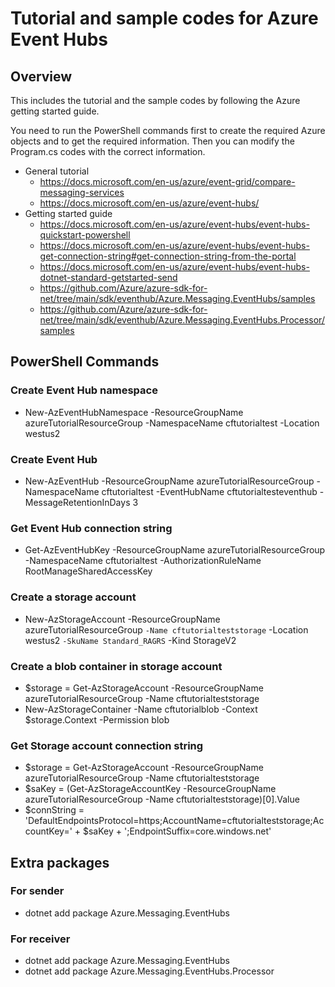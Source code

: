 # Tutorial and sample codes for Azure Event Hubs

## Overview

This includes the tutorial and the sample codes by following the Azure getting started guide.

You need to run the PowerShell commands first to create the required Azure objects and to get the required information.
Then you can modify the Program.cs codes with the correct information.

- General tutorial
   - https://docs.microsoft.com/en-us/azure/event-grid/compare-messaging-services
   - https://docs.microsoft.com/en-us/azure/event-hubs/ 
- Getting started guide
   - https://docs.microsoft.com/en-us/azure/event-hubs/event-hubs-quickstart-powershell
   - https://docs.microsoft.com/en-us/azure/event-hubs/event-hubs-get-connection-string#get-connection-string-from-the-portal 
   - https://docs.microsoft.com/en-us/azure/event-hubs/event-hubs-dotnet-standard-getstarted-send
   - https://github.com/Azure/azure-sdk-for-net/tree/main/sdk/eventhub/Azure.Messaging.EventHubs/samples
   - https://github.com/Azure/azure-sdk-for-net/tree/main/sdk/eventhub/Azure.Messaging.EventHubs.Processor/samples

## PowerShell Commands

### Create Event Hub namespace

- New-AzEventHubNamespace -ResourceGroupName azureTutorialResourceGroup -NamespaceName cftutorialtest -Location westus2

### Create Event Hub

- New-AzEventHub -ResourceGroupName azureTutorialResourceGroup -NamespaceName cftutorialtest -EventHubName cftutorialtesteventhub -MessageRetentionInDays 3

### Get Event Hub connection string

- Get-AzEventHubKey -ResourceGroupName azureTutorialResourceGroup -NamespaceName cftutorialtest -AuthorizationRuleName RootManageSharedAccessKey

### Create a storage account

- New-AzStorageAccount -ResourceGroupName azureTutorialResourceGroup `
  -Name cftutorialteststorage `
  -Location westus2 `
  -SkuName Standard_RAGRS `
  -Kind StorageV2

### Create a blob container in storage account

- $storage = Get-AzStorageAccount -ResourceGroupName azureTutorialResourceGroup -Name cftutorialteststorage
- New-AzStorageContainer -Name cftutorialblob -Context $storage.Context -Permission blob

### Get Storage account connection string

- $storage = Get-AzStorageAccount -ResourceGroupName azureTutorialResourceGroup -Name cftutorialteststorage
- $saKey = (Get-AzStorageAccountKey -ResourceGroupName azureTutorialResourceGroup -Name cftutorialteststorage)[0].Value
- $connString = 'DefaultEndpointsProtocol=https;AccountName=cftutorialteststorage;AccountKey=' + $saKey + ';EndpointSuffix=core.windows.net'

## Extra packages

### For sender

- dotnet add package Azure.Messaging.EventHubs

### For receiver

- dotnet add package Azure.Messaging.EventHubs
- dotnet add package Azure.Messaging.EventHubs.Processor